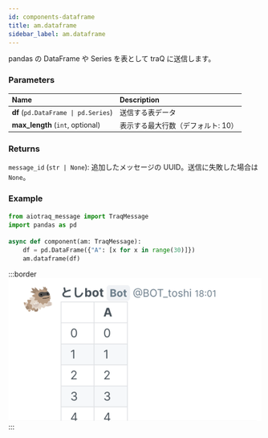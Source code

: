 ```yaml
---
id: components-dataframe
title: am.dataframe
sidebar_label: am.dataframe
---
```


pandas の DataFrame や Series を表として traQ に送信します。

### Parameters

| Name                | Description                |
| :------------------ | :------------------------- |
| **df** (`pd.DataFrame \| pd.Series`) | 送信する表データ |
| **max_length** (`int`, optional) | 表示する最大行数（デフォルト: 10） |

### Returns

`message_id` (`str | None`): 追加したメッセージの UUID。送信に失敗した場合は `None`。

### Example

```python
from aiotraq_message import TraqMessage
import pandas as pd

async def component(am: TraqMessage):
    df = pd.DataFrame({"A": [x for x in range(30)]})
    am.dataframe(df)
```

:::border
![am.dataframe](./img/am.dataframe.png)
:::
